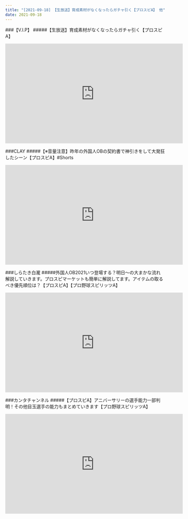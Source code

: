 ```yaml
---
title: "[2021-09-18] 【生放送】育成素材がなくなったらガチャ引く【プロスピA】 他"
date: 2021-09-18
---
```

###【V.I.P】
#####【生放送】育成素材がなくなったらガチャ引く【プロスピA】
<iframe width="560" height="315" src="https://www.youtube.com/embed/P3U7NSrwrDE" frameborder="0" allow="accelerometer; autoplay; clipboard-write; encrypted-media; gyroscope; picture-in-picture" allowfullscreen></iframe>

###CLAY
#####【※音量注意】昨年の外国人OBの契約書で神引きをして大発狂したシーン【プロスピA】#Shorts
<iframe width="560" height="315" src="https://www.youtube.com/embed/t42g8X7S7Vg" frameborder="0" allow="accelerometer; autoplay; clipboard-write; encrypted-media; gyroscope; picture-in-picture" allowfullscreen></iframe>

###しらたき白瀧
#####外国人OB2021いつ登場する？明日～の大まかな流れ解説していきます。プロスピマーケットも簡単に解説してます。アイテムの取るべき優先順位は？【プロスピA】【プロ野球スピリッツA】
<iframe width="560" height="315" src="https://www.youtube.com/embed/6gTlLWOkQrA" frameborder="0" allow="accelerometer; autoplay; clipboard-write; encrypted-media; gyroscope; picture-in-picture" allowfullscreen></iframe>

###カンタチャンネル
#####【プロスピA】アニバーサリーの選手能力一部判明！その他目玉選手の能力もまとめていきます【プロ野球スピリッツA】
<iframe width="560" height="315" src="https://www.youtube.com/embed/1eTb-8fo1SA" frameborder="0" allow="accelerometer; autoplay; clipboard-write; encrypted-media; gyroscope; picture-in-picture" allowfullscreen></iframe>

